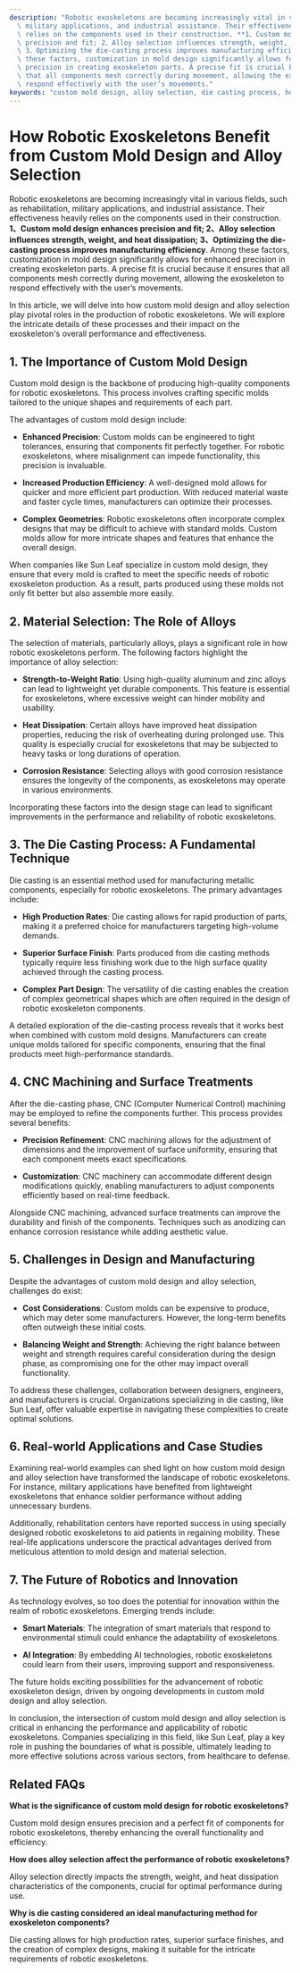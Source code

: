 ```yaml
---
description: "Robotic exoskeletons are becoming increasingly vital in various fields, such as rehabilitation,\
  \ military applications, and industrial assistance. Their effectiveness heavily\
  \ relies on the components used in their construction. **1、Custom mold design enhances\
  \ precision and fit; 2、Alloy selection influences strength, weight, and heat dissipation;\
  \ 3、Optimizing the die-casting process improves manufacturing efficiency**. Among\
  \ these factors, customization in mold design significantly allows for enhanced\
  \ precision in creating exoskeleton parts. A precise fit is crucial because it ensures\
  \ that all components mesh correctly during movement, allowing the exoskeleton to\
  \ respond effectively with the user’s movements."
keywords: "custom mold design, alloy selection, die casting process, heat dissipation performance"
---
```

# How Robotic Exoskeletons Benefit from Custom Mold Design and Alloy Selection

Robotic exoskeletons are becoming increasingly vital in various fields, such as rehabilitation, military applications, and industrial assistance. Their effectiveness heavily relies on the components used in their construction. **1、Custom mold design enhances precision and fit; 2、Alloy selection influences strength, weight, and heat dissipation; 3、Optimizing the die-casting process improves manufacturing efficiency**. Among these factors, customization in mold design significantly allows for enhanced precision in creating exoskeleton parts. A precise fit is crucial because it ensures that all components mesh correctly during movement, allowing the exoskeleton to respond effectively with the user’s movements.

In this article, we will delve into how custom mold design and alloy selection play pivotal roles in the production of robotic exoskeletons. We will explore the intricate details of these processes and their impact on the exoskeleton's overall performance and effectiveness.

## **1. The Importance of Custom Mold Design**

Custom mold design is the backbone of producing high-quality components for robotic exoskeletons. This process involves crafting specific molds tailored to the unique shapes and requirements of each part. 

The advantages of custom mold design include:

- **Enhanced Precision**: Custom molds can be engineered to tight tolerances, ensuring that components fit perfectly together. For robotic exoskeletons, where misalignment can impede functionality, this precision is invaluable.
  
- **Increased Production Efficiency**: A well-designed mold allows for quicker and more efficient part production. With reduced material waste and faster cycle times, manufacturers can optimize their processes.
  
- **Complex Geometries**: Robotic exoskeletons often incorporate complex designs that may be difficult to achieve with standard molds. Custom molds allow for more intricate shapes and features that enhance the overall design.

When companies like Sun Leaf specialize in custom mold design, they ensure that every mold is crafted to meet the specific needs of robotic exoskeleton production. As a result, parts produced using these molds not only fit better but also assemble more easily.

## **2. Material Selection: The Role of Alloys**

The selection of materials, particularly alloys, plays a significant role in how robotic exoskeletons perform. The following factors highlight the importance of alloy selection:

- **Strength-to-Weight Ratio**: Using high-quality aluminum and zinc alloys can lead to lightweight yet durable components. This feature is essential for exoskeletons, where excessive weight can hinder mobility and usability.

- **Heat Dissipation**: Certain alloys have improved heat dissipation properties, reducing the risk of overheating during prolonged use. This quality is especially crucial for exoskeletons that may be subjected to heavy tasks or long durations of operation.

- **Corrosion Resistance**: Selecting alloys with good corrosion resistance ensures the longevity of the components, as exoskeletons may operate in various environments.

Incorporating these factors into the design stage can lead to significant improvements in the performance and reliability of robotic exoskeletons.

## **3. The Die Casting Process: A Fundamental Technique**

Die casting is an essential method used for manufacturing metallic components, especially for robotic exoskeletons. The primary advantages include:

- **High Production Rates**: Die casting allows for rapid production of parts, making it a preferred choice for manufacturers targeting high-volume demands.

- **Superior Surface Finish**: Parts produced from die casting methods typically require less finishing work due to the high surface quality achieved through the casting process.

- **Complex Part Design**: The versatility of die casting enables the creation of complex geometrical shapes which are often required in the design of robotic exoskeleton components.

A detailed exploration of the die-casting process reveals that it works best when combined with custom mold designs. Manufacturers can create unique molds tailored for specific components, ensuring that the final products meet high-performance standards.

## **4. CNC Machining and Surface Treatments**

After the die-casting phase, CNC (Computer Numerical Control) machining may be employed to refine the components further. This process provides several benefits:

- **Precision Refinement**: CNC machining allows for the adjustment of dimensions and the improvement of surface uniformity, ensuring that each component meets exact specifications.

- **Customization**: CNC machinery can accommodate different design modifications quickly, enabling manufacturers to adjust components efficiently based on real-time feedback.

Alongside CNC machining, advanced surface treatments can improve the durability and finish of the components. Techniques such as anodizing can enhance corrosion resistance while adding aesthetic value.

## **5. Challenges in Design and Manufacturing**

Despite the advantages of custom mold design and alloy selection, challenges do exist:

- **Cost Considerations**: Custom molds can be expensive to produce, which may deter some manufacturers. However, the long-term benefits often outweigh these initial costs.

- **Balancing Weight and Strength**: Achieving the right balance between weight and strength requires careful consideration during the design phase, as compromising one for the other may impact overall functionality.

To address these challenges, collaboration between designers, engineers, and manufacturers is crucial. Organizations specializing in die casting, like Sun Leaf, offer valuable expertise in navigating these complexities to create optimal solutions.

## **6. Real-world Applications and Case Studies**

Examining real-world examples can shed light on how custom mold design and alloy selection have transformed the landscape of robotic exoskeletons. For instance, military applications have benefited from lightweight exoskeletons that enhance soldier performance without adding unnecessary burdens.

Additionally, rehabilitation centers have reported success in using specially designed robotic exoskeletons to aid patients in regaining mobility. These real-life applications underscore the practical advantages derived from meticulous attention to mold design and material selection.

## **7. The Future of Robotics and Innovation**

As technology evolves, so too does the potential for innovation within the realm of robotic exoskeletons. Emerging trends include:

- **Smart Materials**: The integration of smart materials that respond to environmental stimuli could enhance the adaptability of exoskeletons.

- **AI Integration**: By embedding AI technologies, robotic exoskeletons could learn from their users, improving support and responsiveness.

The future holds exciting possibilities for the advancement of robotic exoskeleton design, driven by ongoing developments in custom mold design and alloy selection.

In conclusion, the intersection of custom mold design and alloy selection is critical in enhancing the performance and applicability of robotic exoskeletons. Companies specializing in this field, like Sun Leaf, play a key role in pushing the boundaries of what is possible, ultimately leading to more effective solutions across various sectors, from healthcare to defense. 

## Related FAQs

**What is the significance of custom mold design for robotic exoskeletons?**

Custom mold design ensures precision and a perfect fit of components for robotic exoskeletons, thereby enhancing the overall functionality and efficiency.

**How does alloy selection affect the performance of robotic exoskeletons?**

Alloy selection directly impacts the strength, weight, and heat dissipation characteristics of the components, crucial for optimal performance during use.

**Why is die casting considered an ideal manufacturing method for exoskeleton components?**

Die casting allows for high production rates, superior surface finishes, and the creation of complex designs, making it suitable for the intricate requirements of robotic exoskeletons.
